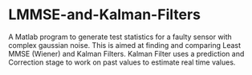 # LMMSE-and-Kalman-Filters
A Matlab program to generate test statistics for a faulty sensor with complex gaussian noise. This is aimed at finding and comparing Least MMSE (Wiener) and Kalman Filters. Kalman Filter uses a prediction and Correction stage to work on past values to estimate real time values.
